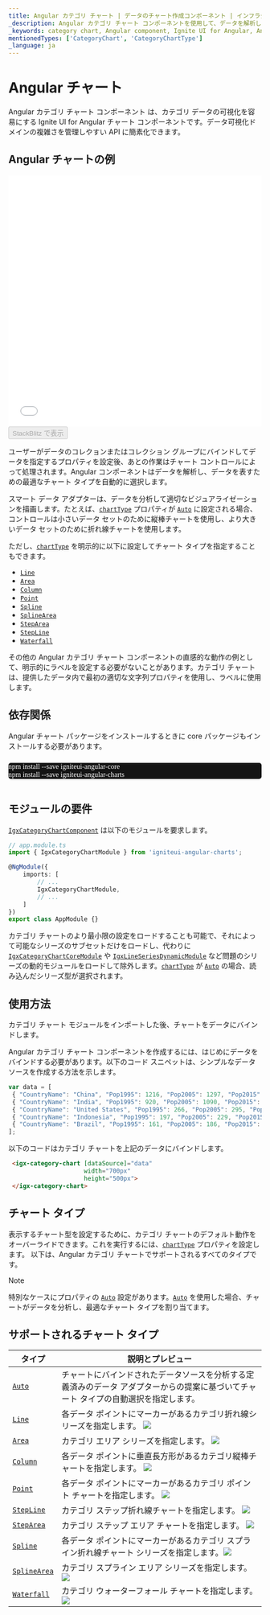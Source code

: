 ```yaml
---
title: Angular カテゴリ チャート | データのチャート作成コンポーネント | インフラジスティックス
_description: Angular カテゴリ チャート コンポーネントを使用して、データを解析し、データを表すための最適なチャート タイプを自動的に選択します。今日から始められます。
_keywords: category chart, Angular component, Ignite UI for Angular, Angular charts, charting component, カテゴリ チャート, Angular コンポーネント, Angular チャート, チャート作成コンポーネント
mentionedTypes: ['CategoryChart', 'CategoryChartType']
_language: ja
---
```


# Angular チャート

Angular カテゴリ チャート コンポーネント は、カテゴリ データの可視化を容易にする Ignite UI for Angular チャート コンポーネントです。データ可視化ドメインの複雑さを管理しやすい API に簡素化できます。

## Angular チャートの例

<div class="sample-container loading" style="height: 500px">
    <iframe id="category-chart-overview-iframe" src='{environment:dvDemosBaseUrl}/charts/category-chart-overview' width="100%" height="100%" seamless frameBorder="0" onload="onXPlatSampleIframeContentLoaded(this);" alt="Angular チャートの例"></iframe>
</div>

<div>
    <button data-localize="stackblitz" disabled class="stackblitz-btn"   data-iframe-id="category-chart-overview-iframe" data-demos-base-url="{environment:dvDemosBaseUrl}">StackBlitz で表示
    </button>


</div>

<div class="divider--half"></div>

 ユーザーがデータのコレクョンまたはコレクション グループにバインドしてデータを指定するプロパティを設定後、あとの作業はチャート コントロールによって処理されます。Angular コンポーネントはデータを解析し、データを表すための最適なチャート タイプを自動的に選択します。

スマート データ アダプターは、データを分析して適切なビジュアライゼーションを描画します。たとえば、[`chartType`]({environment:dvApiBaseUrl}/products/ignite-ui-angular/api/docs/typescript/latest/classes/igxcategorychartcomponent.html#charttype) プロパティが [`Auto`]({environment:dvApiBaseUrl}/products/ignite-ui-angular/api/docs/typescript/latest/enums/categorycharttype.html#auto) に設定される場合、コントロールは小さいデータ セットのために縦棒チャートを使用し、より大きいデータ セットのために折れ線チャートを使用します。

ただし、[`chartType`]({environment:dvApiBaseUrl}/products/ignite-ui-angular/api/docs/typescript/latest/classes/igxcategorychartcomponent.html#charttype) を明示的に以下に設定してチャート タイプを指定することもできます。

-   [`Line`]({environment:dvApiBaseUrl}/products/ignite-ui-angular/api/docs/typescript/latest/enums/categorycharttype.html#line)
-   [`Area`]({environment:dvApiBaseUrl}/products/ignite-ui-angular/api/docs/typescript/latest/enums/categorycharttype.html#area)
-   [`Column`]({environment:dvApiBaseUrl}/products/ignite-ui-angular/api/docs/typescript/latest/enums/categorycharttype.html#column)
-   [`Point`]({environment:dvApiBaseUrl}/products/ignite-ui-angular/api/docs/typescript/latest/enums/categorycharttype.html#point)
-   [`Spline`]({environment:dvApiBaseUrl}/products/ignite-ui-angular/api/docs/typescript/latest/enums/categorycharttype.html#spline)
-   [`SplineArea`]({environment:dvApiBaseUrl}/products/ignite-ui-angular/api/docs/typescript/latest/enums/categorycharttype.html#splinearea)
-   [`StepArea`]({environment:dvApiBaseUrl}/products/ignite-ui-angular/api/docs/typescript/latest/enums/categorycharttype.html#steparea)
-   [`StepLine`]({environment:dvApiBaseUrl}/products/ignite-ui-angular/api/docs/typescript/latest/enums/categorycharttype.html#stepline)
-   [`Waterfall`]({environment:dvApiBaseUrl}/products/ignite-ui-angular/api/docs/typescript/latest/enums/categorycharttype.html#waterfall)

その他の Angular カテゴリ チャート コンポーネントの直感的な動作の例として、明示的にラベルを設定する必要がないことがあります。カテゴリ チャートは、提供したデータ内で最初の適切な文字列プロパティを使用し、ラベルに使用します。

<!-- Angular, React, WebComponents -->

## 依存関係

Angular チャート パッケージをインストールするときに core パッケージもインストールする必要があります。

<pre style="background:#141414;color:white;display:inline-block;padding:16x;margin-top:10px;font-family:'Consolas';border-radius:5px;width:100%">
npm install --save igniteui-angular-core
npm install --save igniteui-angular-charts
</pre>

<!-- end: Angular, React, WebComponents -->

## モジュールの要件

[`IgxCategoryChartComponent`]({environment:dvApiBaseUrl}/products/ignite-ui-angular/api/docs/typescript/latest/classes/igxcategorychartcomponent.html) は以下のモジュールを要求します。

<!-- Angular, React, WebComponents -->

```ts
// app.module.ts
import { IgxCategoryChartModule } from 'igniteui-angular-charts';

@NgModule({
    imports: [
        // ...
        IgxCategoryChartModule,
        // ...
    ]
})
export class AppModule {}
```

<!-- end: Angular, React, WebComponents -->

カテゴリ チャートのより最小限の設定をロードすることも可能で、それによって可能なシリーズのサブセットだけをロードし、代わりに [`IgxCategoryChartCoreModule`]({environment:dvApiBaseUrl}/products/ignite-ui-angular/api/docs/typescript/latest/classes/igxcategorychartcoremodule.html) や [`IgxLineSeriesDynamicModule`]({environment:dvApiBaseUrl}/products/ignite-ui-angular/api/docs/typescript/latest/classes/igxlineseriesdynamicmodule.html) など問題のシリーズの動的モジュールをロードして除外します。[`chartType`]({environment:dvApiBaseUrl}/products/ignite-ui-angular/api/docs/typescript/latest/classes/igxcategorychartcomponent.html#charttype) が [`Auto`]({environment:dvApiBaseUrl}/products/ignite-ui-angular/api/docs/typescript/latest/enums/categorycharttype.html#auto) の場合、読み込んだシリーズ型が選択されます。

<div class="divider--half"></div>

## 使用方法

カテゴリ チャート モジュールをインポートした後、チャートをデータにバインドします。

Angular カテゴリ チャート コンポーネントを作成するには、はじめにデータをバインドする必要があります。以下のコード スニペットは、シンプルなデータソースを作成する方法を示します。

```ts
var data = [
 { "CountryName": "China", "Pop1995": 1216, "Pop2005": 1297, "Pop2015": 1361, "Pop2025": 1394 },
 { "CountryName": "India", "Pop1995": 920, "Pop2005": 1090, "Pop2015": 1251, "Pop2025": 1396 },
 { "CountryName": "United States", "Pop1995": 266, "Pop2005": 295, "Pop2015": 322, "Pop2025": 351 },
 { "CountryName": "Indonesia", "Pop1995": 197, "Pop2005": 229, "Pop2015": 256, "Pop2025": 277 },
 { "CountryName": "Brazil", "Pop1995": 161, "Pop2005": 186, "Pop2015": 204, "Pop2025": 218 }
];
```

以下のコードはカテゴリ チャートを上記のデータにバインドします。

```html
 <igx-category-chart [dataSource]="data"
                     width="700px"
                     height="500px">
 </igx-category-chart>
```

<div class="divider--half"></div>

## チャート タイプ

表示するチャート型を設定するために、カテゴリ チャートのデフォルト動作をオーバーライドできます。これを実行するには、[`chartType`]({environment:dvApiBaseUrl}/products/ignite-ui-angular/api/docs/typescript/latest/classes/igxcategorychartcomponent.html#charttype) プロパティを設定します。
以下は、Angular カテゴリ チャートでサポートされるすべてのタイプです。

> [!NOTE]
> 特別なケースにプロパティの [`Auto`]({environment:dvApiBaseUrl}/products/ignite-ui-angular/api/docs/typescript/latest/enums/categorycharttype.html#auto) 設定があります。[`Auto`]({environment:dvApiBaseUrl}/products/ignite-ui-angular/api/docs/typescript/latest/enums/categorycharttype.html#auto) を使用した場合、チャートがデータを分析し、最適なチャート タイプを割り当てます。

## サポートされるチャート タイプ

| タイプ                                                                                                                                      | 説明とプレビュー                                                                               |
| ---------------------------------------------------------------------------------------------------------------------------------------- | -------------------------------------------------------------------------------------- |
| [`Auto`]({environment:dvApiBaseUrl}/products/ignite-ui-angular/api/docs/typescript/latest/enums/categorycharttype.html#auto)             | チャートにバインドされたデータソースを分析する定義済みのデータ アダプターからの提案に基づいてチャート タイプの自動選択を指定します。                    |
| [`Line`]({environment:dvApiBaseUrl}/products/ignite-ui-angular/api/docs/typescript/latest/enums/categorycharttype.html#line)             | 各データ ポイントにマーカーがあるカテゴリ折れ線シリーズを指定します。 ![](../images/category_chart_line.png)             |
| [`Area`]({environment:dvApiBaseUrl}/products/ignite-ui-angular/api/docs/typescript/latest/enums/categorycharttype.html#area)             | カテゴリ エリア シリーズを指定します。 ![](../images/category_chart_area.png)                            |
| [`Column`]({environment:dvApiBaseUrl}/products/ignite-ui-angular/api/docs/typescript/latest/enums/categorycharttype.html#column)         | 各データ ポイントに垂直長方形があるカテゴリ縦棒チャートを指定します。 ![](../images/category_chart_column.png)           |
| [`Point`]({environment:dvApiBaseUrl}/products/ignite-ui-angular/api/docs/typescript/latest/enums/categorycharttype.html#point)           | 各データ ポイントにマーカーがあるカテゴリ ポイント チャートを指定します。 ![](../images/category_chart_point.png)         |
| [`StepLine`]({environment:dvApiBaseUrl}/products/ignite-ui-angular/api/docs/typescript/latest/enums/categorycharttype.html#stepline)     | カテゴリ ステップ折れ線チャートを指定します。 ![](../images/category_chart_stepline.png)                     |
| [`StepArea`]({environment:dvApiBaseUrl}/products/ignite-ui-angular/api/docs/typescript/latest/enums/categorycharttype.html#steparea)     | カテゴリ ステップ エリア チャートを指定します。 ![](../images/category_chart_steparea.png)                   |
| [`Spline`]({environment:dvApiBaseUrl}/products/ignite-ui-angular/api/docs/typescript/latest/enums/categorycharttype.html#spline)         | 各データ ポイントにマーカーがあるカテゴリ スプライン折れ線チャート シリーズを指定します。![](../images/category_chart_spline.png) |
| [`SplineArea`]({environment:dvApiBaseUrl}/products/ignite-ui-angular/api/docs/typescript/latest/enums/categorycharttype.html#splinearea) | カテゴリ スプライン エリア シリーズを指定します。 ![](../images/category_chart_splinearea.png)                |
| [`Waterfall`]({environment:dvApiBaseUrl}/products/ignite-ui-angular/api/docs/typescript/latest/enums/categorycharttype.html#waterfall)   | カテゴリ ウォーターフォール チャートを指定します。 ![](../images/category_chart_waterfall.png)                 |

